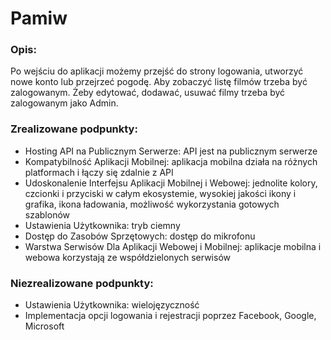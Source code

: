 # Pamiw
### Opis:
Po wejściu do aplikacji możemy przejść do strony logowania, utworzyć nowe konto lub przejrzeć pogodę. Aby zobaczyć listę filmów trzeba być zalogowanym. Żeby edytować, dodawać, usuwać filmy trzeba być zalogowanym jako Admin.

### Zrealizowane podpunkty:
- Hosting API na Publicznym Serwerze: API jest na publicznym serwerze
- Kompatybilność Aplikacji Mobilnej: aplikacja mobilna działa na różnych platformach i łączy się zdalnie z API
- Udoskonalenie Interfejsu Aplikacji Mobilnej i Webowej: jednolite kolory, czcionki i przyciski w całym ekosystemie, wysokiej jakości ikony i grafika, ikona ładowania, możliwość wykorzystania gotowych szablonów
- Ustawienia Użytkownika: tryb ciemny
- Dostęp do Zasobów Sprzętowych: dostęp do mikrofonu
- Warstwa Serwisów Dla Aplikacji Webowej i Mobilnej: aplikacje mobilna i webowa korzystają ze współdzielonych serwisów <br/>

### Niezrealizowane podpunkty:
- Ustawienia Użytkownika: wielojęzyczność
- Implementacja opcji logowania i rejestracji poprzez Facebook, Google, Microsoft
